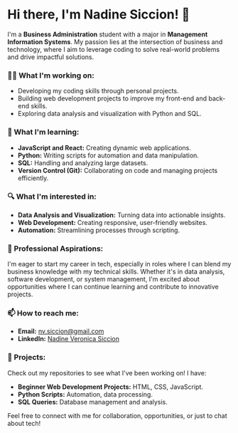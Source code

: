 # Hi there, I'm Nadine Siccion! 👋

I'm a **Business Administration** student with a major in **Management Information Systems**. My passion lies at the intersection of business and technology, where I aim to leverage coding to solve real-world problems and drive impactful solutions.

### 👨‍💻 What I'm working on:
- Developing my coding skills through personal projects.
- Building web development projects to improve my front-end and back-end skills.
- Exploring data analysis and visualization with Python and SQL.

### 🌱 What I'm learning:
- **JavaScript and React:** Creating dynamic web applications.
- **Python:** Writing scripts for automation and data manipulation.
- **SQL:** Handling and analyzing large datasets.
- **Version Control (Git):** Collaborating on code and managing projects efficiently.

### 🔍 What I'm interested in:
- **Data Analysis and Visualization:** Turning data into actionable insights.
- **Web Development:** Creating responsive, user-friendly websites.
- **Automation:** Streamlining processes through scripting.

### 💼 Professional Aspirations:
I'm eager to start my career in tech, especially in roles where I can blend my business knowledge with my technical skills. Whether it's in data analysis, software development, or system management, I'm excited about opportunities where I can continue learning and contribute to innovative projects.

### 📫 How to reach me:
- **Email:** [nv.siccion@gmail.com](mailto:nv.siccion@gmail.com)
- **LinkedIn:** [Nadine Veronica Siccion](www.linkedin.com/in/nadine-veronica-siccion-4b25b0178)

### 🚀 Projects:
Check out my repositories to see what I've been working on! I have:
- **Beginner Web Development Projects:** HTML, CSS, JavaScript.
- **Python Scripts:** Automation, data processing.
- **SQL Queries:** Database management and analysis.

Feel free to connect with me for collaboration, opportunities, or just to chat about tech!
